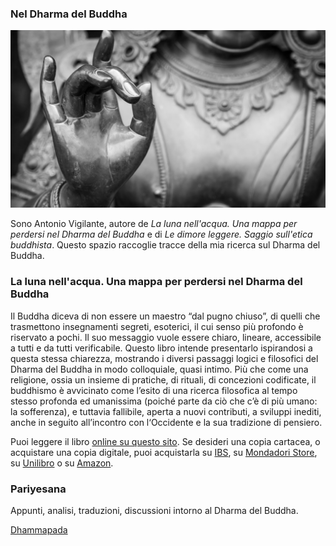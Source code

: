 ### Nel Dharma del Buddha

![](mudra.jpg)

Sono Antonio Vigilante, autore de *La luna nell'acqua. Una mappa per perdersi nel Dharma del Buddha* e di *Le dimore leggere. Saggio sull'etica buddhista*. Questo spazio raccoglie tracce della mia ricerca sul Dharma del Buddha. 

### La luna nell'acqua. Una mappa per perdersi nel Dharma del Buddha

Il Buddha diceva di non essere un maestro “dal pugno chiuso”, di quelli che trasmettono insegnamenti segreti, esoterici, il cui senso più profondo è riservato a pochi. Il suo messaggio vuole essere chiaro, lineare, accessibile a tutti e da tutti verificabile. Questo libro intende presentarlo ispirandosi a questa stessa chiarezza, mostrando i diversi passaggi logici e filosofici del Dharma del Buddha in modo colloquiale, quasi intimo. Più che come una religione, ossia un insieme di pratiche, di rituali, di concezioni codificate, il buddhismo è avvicinato come l’esito di una ricerca filosofica al tempo stesso profonda ed umanissima (poiché parte da ciò che c’è di più umano: la sofferenza), e tuttavia fallibile, aperta a nuovi contributi, a sviluppi inediti, anche in seguito all’incontro con l‘Occidente e la sua tradizione di pensiero. 

Puoi leggere il libro [online su questo sito](luna/index.md). Se desideri una copia cartacea, o acquistare una copia digitale, puoi acquistarla su [IBS](https://www.ibs.it/luna-nell-acqua-mappa-per-ebook-antonio-vigilante/e/9788834160022?srsltid=AfmBOooLQpq1bWzg0qmlSE0_IwIwEfchNJvGjeRlUeg6e-StvEn6hzux), su [Mondadori Store](https://www.mondadoristore.it/luna-nell-acqua-mappa-Antonio-Vigilante/eai978883416083/), su [Unilibro](https://www.unilibro.it/libro/vigilante-antonio/luna-nell-acqua-mappa-perdersi-dharma-buddha/9788834160831) o su [Amazon](https://www.amazon.it/luna-nellacqua-perdersi-Dharma-Buddha/dp/8834160835).

### Pariyesana 

Appunti, analisi, traduzioni, discussioni intorno al Dharma del Buddha.

[Dhammapada](traduzioni/dhammapada/index.md)
